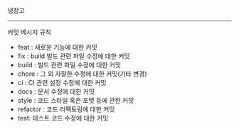 냉장고

-----------------------

커밋 메시지 규칙

+ feat : 새로운 기능에 대한 커밋
+ fix : build 빌드 관련 파일 수정에 대한 커밋
+ build : 빌드 관련 파일 수정에 대한 커밋
+ chore : 그 외 자잘한 수정에 대한 커밋(기타 변경)
+ ci : CI 관련 설정 수정에 대한 커밋
+ docs : 문서 수정에 대한 커밋
+ style : 코드 스타일 혹은 포맷 등에 관한 커밋
+ refactor : 코드 리팩토링에 대한 커밋 
+ test: 테스트 코드 수정에 대한 커밋

